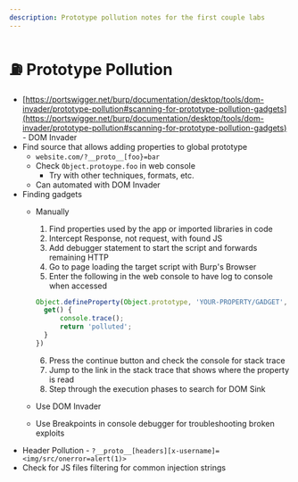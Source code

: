 ```yaml
---
description: Prototype pollution notes for the first couple labs
---
```


# ⛽ Prototype Pollution

* [https://portswigger.net/burp/documentation/desktop/tools/dom-invader/prototype-pollution#scanning-for-prototype-pollution-gadgets](https://portswigger.net/burp/documentation/desktop/tools/dom-invader/prototype-pollution#scanning-for-prototype-pollution-gadgets) - DOM Invader
* Find source that allows adding properties to global prototype
  * `website.com/?__proto__[foo}=bar`
  * Check `Object.protoype.foo` in web console
    * Try with other techniques, formats, etc.
  * Can automated with DOM Invader
* Finding gadgets
  *   Manually

      1. Find properties used by the app or imported libraries in code
      2. Intercept Response, not request, with found JS
      3. Add debugger statement to start the script and forwards remaining HTTP
      4. Go to page loading the target script with Burp's Browser
      5. Enter the following in the web console to have log to console when accessed

      ```javascript
      Object.defineProperty(Object.prototype, 'YOUR-PROPERTY/GADGET', {
        get() {
            console.trace();
            return 'polluted';
        }
      })
      ```

      6. Press the continue button and check the console for stack trace
      7. Jump to the link in the stack trace that shows where the property is read
      8. Step through the execution phases to search for DOM Sink
  * Use DOM Invader
  * Use Breakpoints in console debugger for troubleshooting broken exploits
* Header Pollution - `?__proto__[headers][x-username]=<img/src/onerror=alert(1)>`
* Check for JS files filtering for common injection strings
